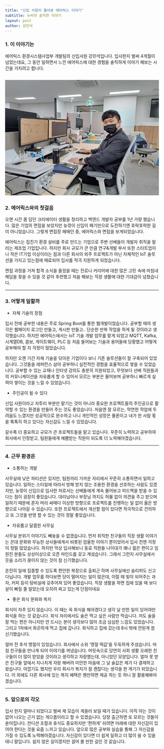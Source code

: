 ```yaml
---
title: "신입 사원이 돌아본 에어릭스 이야기"
subtitle: 뉴비의 솔직한 이야기
layout: post
author: 강민석
---
```



### 1. 이 이야기는

에어릭스 환경시스템사업부 개발팀의 신입사원 강민석입니다. 입사한지 벌써 4개월이 넘었는데요, 그 동안 일하면서 느낀 에어릭스에 대한 경험을 솔직하게 이야기 해보는 시간을 가지려고 합니다.

![강민석 사원](/img/posts/2022-09-26/KangMS.jpg)
---

### 2. 에어릭스와의 첫걸음

오랜 시간 몸 담던 크리에이터 생활을 정리하고 백엔드 개발자 공부를 1년 가량 했습니다.  많은 기업의 면접을 보았지만 늦깎이 신입이 패기만으로 도전하기엔 호락호락한 길이 아니었습니다. 그렇게 면접장 헤매던 중, 에어릭스와 면접을 보게되었습니다.

에어릭스는 집진기 환경 설비를 주로 만드는 기업으로 주변 선배들이 개발자 취직을 말리는 제조업 기업입니다. 하지만 회사 규모가 큰 만큼 연구&개발 부서 또한 스타트업이나 작은 IT기업 이상이라는 점과 다른 회사의 외주 프로젝트가 아닌 자체적인 IoT 솔루션을 가지고 있는점에 매료되어 입사를 적극 지원하게 되었습니다.

면접 과정을 거쳐 합격 소식을 들었을 때는 진로나 커리어에 대한 많은 고민 속에 마침내 해답을 찾을 수 있을 것 같아 후련했고 처음 해보는 직장 생활에 대한 기대감이 넘쳤습니다.

---

### 3. 어떻게 일할까

- 자체 기술의 장점

입사 전에 공부한 내용은 주로 Spring Boot를 통한 웹개발이었습니다. 공부할 때의 생각은 웹페이지 로그인 만들고, 게시판 만들고.. 단순한 반복 작업을 하게 될 것이라고 생각했습니다. 하지만 에어릭스에서는 IoT 기술 개발 업무를 맡게 되었고 MQTT, Kafka, 시계열DB, 콤보, 게이트웨이, PLC 등 처음 들어보는 기술과 용어들에 당황했고 어떻게 공부해야 할 지 걱정이 많았습니다.

하지만 오랜 기간 자체 기술을 닦아온 기업이다 보니 기존 솔루션들이 잘 구축되어 있었습니다. 그것들을  레퍼런스 삼아 공부하니 실전적인 경험을 효율적으로 쌓을 수 있었습니다. 공부할 수 있는 교재나 인터넷 강의도 충분히 지원되었고, 무엇보다 선배 직원들과의 커뮤니케이션을 자유롭게 할 수 있어서 모르는 부분은 물어보며 공부하니 빠르게 실력이 쌓이는 것을 느낄 수 있었습니다.

- 주인공이 될 수 있다

신입 사원이라고 자투리 부분만 맡기는 것이 아니라 중요한 프로젝트들의 주인공으로 활약할 수 있는 환경을 만들어 주는 것도 좋았습니다. 처음엔 잘 모르는, 막연한 작업에 두려움도 느꼈지만 성공적으로 완수하고 나니 개인적인 성장은 물론이고 내가 한 사람 몫을 톡톡히 하고 있다는 자신감도 느낄 수 있었습니다.

갈수록 더 중요하고 규모가 큰 프로젝트들을 맡고 있습니다. 꾸준히 노력하고 공부하여 회사에서 인정받고, 팀원들에게 예쁨받는 직원이 되도록 더 노력해야겠습니다.

---

### 4. 근무 환경은

- 소통하는 개발

사무실에 낮은 파티션은 있지만, 팀원끼리 가까운 자리에서 꾸준히 소통하면서 일하고 있습니다. 일하는 스타일에 따라서 방해 받지 않는 조용한 환경을 선호하는 사람도 있겠지만, 늦깎이 신입으로 입사한 저로서는 선배들에게 계속 물어보고 피드백을 받을 수 있다는 점이 굉장히 좋았습니다. 대리님이나 부장님 까지도 허물 없이 의견을 주고 받으며 일하기 때문에 혼자 머리 싸매다 이상한 방향으로 프로젝트를 진행하는 일 없이 옳은 방향으로 나아갈 수 있습니다. 또한 프로젝트에서 개선할 점이 있다면 적극적으로 건의하고 또 그것을 반영 할 수 있는 것이 정말 좋았습니다.

- 자유롭고 달콤한 사무실

사무실 분위기 이야기도 빼놓을 수 없겠습니다. 먼저 취직한 친구들의 직장 생활 이야기는 꼰대 문화와 무능한 상사들에게서 비롯된 암울한 이야기 뿐이었어서 입사 전엔 걱정이 정말 많았습니다. 하지만 막상 입사해보니 동료 직원들 나이대가 꽤나 젊은 편이고 임원진 분들도 상상이상으로 오픈 마인드를 갖고 계셨습니다. 그래서 그런지 사무실에서 웃음 소리가 끊이지 않는 것이 참 신기했습니다.

온전히 일에 집중할 수 있도록 편안한 복장으로 출퇴근 하며 사무실에선 슬리퍼도 신고 다닙니다. 개발 업무를 하다보면 당이 떨어지는 일이 많은데, 이럴 때 빛이 되어주는 과자, 커피 등이 탕비실에 갖추어져 있어 좋았습니다. 직장 생활을 하면 집에 있을 때 보다 살이 빠질 줄 알았는데 오히려 찌고 있는게 단점이네요

- 좋은 회식 문화와 복지

회식이 자주 있지 않습니다. 이 때는 꼭 회식을 해야겠다고 생각 날 만한 일이 있어야만 회식을 하는 것 같습니다. 회식 자리에서도 술은 먹고 싶은 사람만 먹습니다. 저도 술을 잘 먹는 편은 아니지만 안 드시는 분이 생각보다 많아 조금 심심한 느낌도 있었습니다. 그리고 1차에서 화끈하게 먹고 집에 갑니다. 회식하고 집에 갔는데 8시 밖에 안된게 참 신기했습니다.

얼마 전 추석 명절이 있었습니다. 회사에서 소위 ‘명절 떡값’을 두둑하게 주셨습니다. 마침 친구들을 만나게 되어 이야기를 꺼냈습니다. 머릿속으로 당연히 사회 생활 오래한 친구들이 더 많이 받았을 것이라고 생각하고 자랑했는데, 아니었던 모양입니다. 얼마 못 받은 친구들 앞에서 지나치게 자랑 해버려 미안한 마음에 그 날 술값은 제가 다 결제하고 왔습니다. 아깝기도 했지만 우리 회사가 복지가 참 괜찮다는 생각을 한 계기가 되었습니다.  이 외에도 다른 회사에 있는 복지 혜택은 웬만하면 제공 하는 듯 하니 잘 활용해봐야겠습니다.

---

### 5. 앞으로의 각오

입사 한지 얼마나 되었다고 벌써 제 모습이 게을러 보일 때가 있습니다. 아직 아는 것이 없어 나오는 근거 없는 게으름이라고 할 수 있겠습니다. 당장 출근하면 또 모르는 것들이 쏟아집니다.  컨디션 조절과 휴식도 중요하지만 ‘편하게’ 쉬려면 미래에 대한 자신감이 있어야 한다는 것을 요즘 느끼고 있습니다. 앞으로 많은 공부와 실습을 통해 그 자신감을 가질 수 있도록 노력해야겠습니다. 자신감이 있다면 더 쉽게 일하고 더 많이 쉴 수 있을 테니 말입니다. 쉽지 않은 길이겠지만 걸어 볼 만한 길인 것 같습니다.